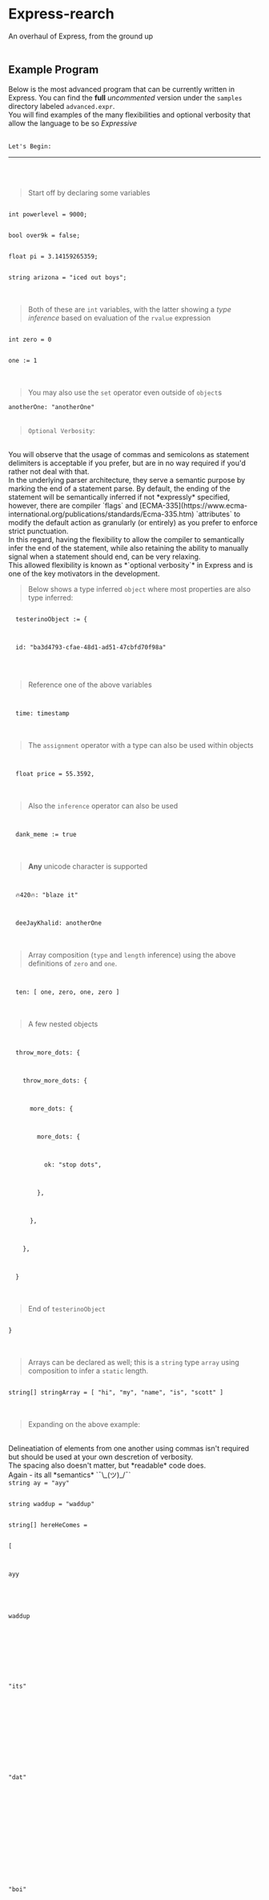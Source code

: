 <!--
Try using this later if you wanna do something
<span style="color:#6ba1f9">
hey *its* me
</span> 
-->

# Express-rearch
An overhaul of Express, from the ground up
<br>
<br>

## Example Program

Below is the most advanced program that can be currently written
in Express. You can find the **full** *uncommented* version under the `samples` directory labeled `advanced.expr`.
<br>
You will find examples of the many flexibilities and 
optional verbosity that allow the language to be so _Expressive_
<br>
<br>
```
Let's Begin:
```
____

<br>
<br>

> Start off by declaring some variables

<code>
int powerlevel = 9000;
<br>
bool over9k = false;
<br>
float pi = 3.14159265359;
<br>
string arizona = "iced out boys";
</code>

<br>
<br>

> Both of these are `int` variables, with the latter showing a *type inference* based on evaluation of the `rvalue` expression


<code>
int zero = 0
<br>
one := 1
</code>

<br>
<br>

> You may also use the `set` operator even outside of `object`s

`anotherOne: "anotherOne"`
<br>
<br>

> `Optional Verbosity`: 
<br>
You will observe that the usage of commas and semicolons as statement delimiters is acceptable if you prefer, but are in no way required if you'd rather not deal with that. 
<br>
In the underlying parser architecture, they serve a semantic purpose by marking the end of a statement parse. By default, the ending of the statement will be semantically inferred if not *expressly* specified, however, there are compiler `flags` and [ECMA-335](https://www.ecma-international.org/publications/standards/Ecma-335.htm) `attributes` to modify the default action as granularly (or entirely) as you prefer to enforce strict punctuation.
<br>
In this regard, having the flexibility to allow the compiler to semantically infer the end of the statement, while also retaining the ability to manually signal when a statement should end, can be very relaxing.
<br>
This allowed flexibility is known as *`optional verbosity`* in Express and is one of the key motivators in the development.
 
<br>

> Below shows a type inferred `object` where most properties are also type inferred:

<code>
  testerinoObject := {
<br>
&nbsp;&nbsp;&nbsp;&nbsp;
  id: "ba3d4793-cfae-48d1-ad51-47cbfd70f98a" 
<br>
</code> 
<br>
  
> Reference one of the above variables

<code>
&nbsp;&nbsp;&nbsp;&nbsp;
  time: timestamp
</code>
  <br>
  <br>

> The `assignment` operator with a type can also be used within objects

<code>
&nbsp;&nbsp;&nbsp;&nbsp;
  float price = 55.3592,
</code>

<br>
<br>

> Also the `inference` operator can also be used

<code>
&nbsp;&nbsp;&nbsp;&nbsp;
  dank_meme := true
</code>
<br>
<br>

> **Any** unicode character is supported

<code>
&nbsp;&nbsp;&nbsp;&nbsp;
  🔥420🔥: "blaze it" 
<br>
&nbsp;&nbsp;&nbsp;&nbsp;
  deeJayKhalid: anotherOne
</code>

<br>
<br>

> Array composition (`type` and `length` inference) using the above definitions of `zero` and `one`.

<code>
&nbsp;&nbsp;&nbsp;&nbsp;
  ten: [ one, zero, one, zero ]
</code>

<br>
<br>

> A few nested objects

<code>
&nbsp;&nbsp;&nbsp;&nbsp;
  throw_more_dots: {
<br>
&nbsp;&nbsp;&nbsp;&nbsp;&nbsp;&nbsp;&nbsp;&nbsp;
    throw_more_dots: {
<br>
&nbsp;&nbsp;&nbsp;&nbsp;&nbsp;&nbsp;&nbsp;&nbsp;&nbsp;&nbsp;&nbsp;&nbsp;
      more_dots: {
<br>
&nbsp;&nbsp;&nbsp;&nbsp;&nbsp;&nbsp;&nbsp;&nbsp;&nbsp;&nbsp;&nbsp;&nbsp;&nbsp;&nbsp;&nbsp;&nbsp;
        more_dots: {
<br>
&nbsp;&nbsp;&nbsp;&nbsp;&nbsp;&nbsp;&nbsp;&nbsp;&nbsp;&nbsp;&nbsp;&nbsp;&nbsp;&nbsp;&nbsp;&nbsp;&nbsp;&nbsp;&nbsp;&nbsp;
          ok: "stop dots",
<br>
&nbsp;&nbsp;&nbsp;&nbsp;&nbsp;&nbsp;&nbsp;&nbsp;&nbsp;&nbsp;&nbsp;&nbsp;&nbsp;&nbsp;&nbsp;&nbsp;
        },
<br>
&nbsp;&nbsp;&nbsp;&nbsp;&nbsp;&nbsp;&nbsp;&nbsp;&nbsp;&nbsp;&nbsp;&nbsp;
      },
<br>
&nbsp;&nbsp;&nbsp;&nbsp;&nbsp;&nbsp;&nbsp;&nbsp;
    },
<br>
&nbsp;&nbsp;&nbsp;&nbsp;
  }
</code>

<br>
<br>

> End of `testerinoObject`

<code>
}
</code>

<br>
<br>

> Arrays can be declared as well; this is a `string` type `array` using composition to infer a `static` length.

<code>
string[] stringArray = [ "hi", "my", "name", "is", "scott" ]
</code>

<br>
<br>

> Expanding on the above example:
<br>
Delineatiation of elements from one another using commas isn't required but should be used at your own descretion of verbosity.
<br>
The spacing also doesn't matter, but *readable* code does. 
<br>
Again - its all *semantics* `¯\_(ツ)_/¯`

<code> 
string ay = "ayy"
<br>
string waddup = "waddup" 
<br>
string[] hereHeComes = 
<br>
[
<br>
&nbsp;&nbsp;
ayy
<br>
&nbsp;
&nbsp;
&nbsp;&nbsp;
waddup
<br>
&nbsp;
&nbsp;
&nbsp;
&nbsp;
&nbsp;
&nbsp;
&nbsp;
"its" 
<br>
&nbsp;
&nbsp;
&nbsp;
&nbsp;
&nbsp;
&nbsp;
&nbsp;
&nbsp;
&nbsp;
&nbsp;
"dat"
<br>
&nbsp;
&nbsp;
&nbsp;
&nbsp;
&nbsp;
&nbsp;
&nbsp;
&nbsp;
&nbsp;
&nbsp;
&nbsp;
&nbsp;
&nbsp;
"boi" 
<br>
&nbsp;
&nbsp;
&nbsp;
&nbsp;
&nbsp;
&nbsp;
&nbsp;
&nbsp;
&nbsp;
&nbsp;
&nbsp;
&nbsp;
&nbsp;
&nbsp;
&nbsp;
&nbsp;&nbsp;
]
</code>

<br>
<br>

> Quick power level check

<code>
if powerlevel < 9001 {
<br>
&nbsp;&nbsp;
powerlevel = 9001
<br>
&nbsp;&nbsp;
over9k = true
<br>
}
</code>

<br>
<br>

> A simple for loop

<code>
for j := one, j < 10, j++ {
<br>
&nbsp;&nbsp;
zero = 1
<br>
}
</code>
